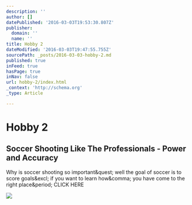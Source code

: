 ```yaml
---
description: ''
author: []
datePublished: '2016-03-03T19:53:30.807Z'
publisher:
  domain: ''
  name: ''
title: Hobby 2
dateModified: '2016-03-03T19:47:55.755Z'
sourcePath: _posts/2016-03-03-hobby-2.md
published: true
inFeed: true
hasPage: true
inNav: false
url: hobby-2/index.html
_context: 'http://schema.org'
_type: Article

---
```

# Hobby 2

<article style=""><h1>Soccer Shooting Like The Professionals - Power and Accuracy</h1><p>Why is soccer shooting so important&amp;quest; well the goal of soccer is to score goals&amp;excl; if you want to learn how&amp;comma; you have come to the right place&amp;period; CLICK HERE</p><img src="http://www.soccer-universe.com/wp-content/uploads/2012/12/soccer_shot_cristiano_ronaldo.jpg" /></article>